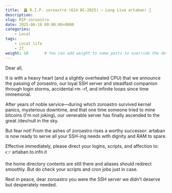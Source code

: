 ```yaml
---
title:  🪦 R.I.P. zoroastro (624 BC–2025) – Long Live artaban! 🎉
description: 
slug: RIP-zoroastro
date: 2025-06-18 00:00:00+0000
categories:
    - Local
tags:
    - Local life
    - IT
weight: 10       # You can add weight to some posts to override the default sorting (date descending)
---
```

Dear all,

It is with a heavy heart (and a slightly overheated CPU) that we announce the passing of zoroastro, our loyal SSH server and steadfast companion through login storms, accidental rm -rf, and infinite loops since time immemorial.

After years of noble service—during which zoroastro survived kernel panics, mysterious downtime, and that one time someone tried to mine bitcoins (I'm not joking), our venerable server has finally ascended to the great /dev/null in the sky.

But fear not! From the ashes of zoroastro rises a worthy successor:  artaban is now ready to serve all your SSH-ing needs with dignity and RAM to spare.

Effective immediately, please direct your logins, scripts, and affection to:  
👉 artaban.to.infn.it

the home directory contents are still there and aliases should redirect smoothly. But do check your scripts and cron jobs just in case.


Rest in peace, dear zoroastro you were the SSH server we didn’t deserve but desperately needed.
